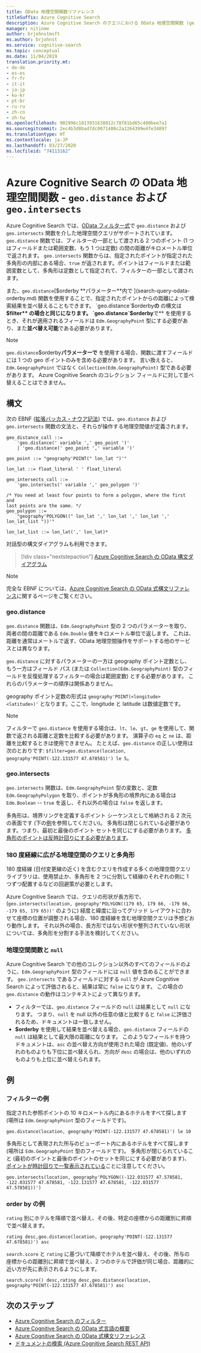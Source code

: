 ```yaml
---
title: OData 地理空間関数リファレンス
titleSuffix: Azure Cognitive Search
description: Azure Cognitive Search のクエリにおける OData 地理空間関数 (geo.distance および geo.intersects) を使用する構文およびリファレンス ドキュメント。
manager: nitinme
author: brjohnstmsft
ms.author: brjohnst
ms.service: cognitive-search
ms.topic: conceptual
ms.date: 11/04/2019
translation.priority.mt:
- de-de
- es-es
- fr-fr
- it-it
- ja-jp
- ko-kr
- pt-br
- ru-ru
- zh-cn
- zh-tw
ms.openlocfilehash: 902996c1813931638012c78f81bd65c400bee7a1
ms.sourcegitcommit: 2ec4b3d0bad7dc0071400c2a2264399e4fe34897
ms.translationtype: HT
ms.contentlocale: ja-JP
ms.lasthandoff: 03/27/2020
ms.locfileid: "74113162"
---
```

# <a name="odata-geo-spatial-functions-in-azure-cognitive-search---geodistance-and-geointersects"></a>Azure Cognitive Search の OData 地理空間関数 - `geo.distance` および `geo.intersects`

Azure Cognitive Search では、[OData フィルター式](query-odata-filter-orderby-syntax.md)で `geo.distance` および `geo.intersects` 関数を介した地理空間クエリがサポートされています。 `geo.distance` 関数では、フィルターの一部として渡される 2 つのポイント (1 つはフィールドまたは範囲変数、もう 1 つは定数) の間の距離がキロメートル単位で返されます。 `geo.intersects` 関数からは、指定されたポイントが指定された多角形の内部にある場合、`true` が返されます。ポイントはフィールドまたは範囲変数として、多角形は定数として指定されて、フィルターの一部として渡されます。

また、`geo.distance`[$orderby **パラメーター**内で ](search-query-odata-orderby.md) 関数を使用することで、指定されたポイントからの距離によって検索結果を並べ替えることもできます。 `geo.distance`$orderby**の** の構文は **$filter** の場合と同じになります。 `geo.distance`$orderby**で** を使用するとき、それが適用されるフィールドは `Edm.GeographyPoint` 型にする必要があり、また**並べ替え可能**である必要があります。

> [!NOTE]
> `geo.distance`$orderby**パラメーターで** を使用する場合、関数に渡すフィールドには 1 つの geo ポイントのみを含める必要があります。 言い換えると、`Edm.GeographyPoint` ではなく `Collection(Edm.GeographyPoint)` 型である必要があります。 Azure Cognitive Search のコレクション フィールドに対して並べ替えることはできません。

## <a name="syntax"></a>構文

次の EBNF ([拡張バッカス・ナウア記法](https://en.wikipedia.org/wiki/Extended_Backus–Naur_form)) では、`geo.distance` および `geo.intersects` 関数の文法と、それらが操作する地理空間値が定義されます。

<!-- Upload this EBNF using https://bottlecaps.de/rr/ui to create a downloadable railroad diagram. -->

```
geo_distance_call ::=
    'geo.distance(' variable ',' geo_point ')'
    | 'geo.distance(' geo_point ',' variable ')'

geo_point ::= "geography'POINT(" lon_lat ")'"

lon_lat ::= float_literal ' ' float_literal

geo_intersects_call ::=
    'geo.intersects(' variable ',' geo_polygon ')'

/* You need at least four points to form a polygon, where the first and
last points are the same. */
geo_polygon ::=
    "geography'POLYGON((" lon_lat ',' lon_lat ',' lon_lat ',' lon_lat_list "))'"

lon_lat_list ::= lon_lat(',' lon_lat)*
```

対話型の構文ダイアグラムも利用できます。

> [!div class="nextstepaction"]
> [Azure Cognitive Search の OData 構文ダイアグラム](https://azuresearch.github.io/odata-syntax-diagram/#geo_distance_call)

> [!NOTE]
> 完全な EBNF については、[Azure Cognitive Search の OData 式構文リファレンス](search-query-odata-syntax-reference.md)に関するページをご覧ください。

### <a name="geodistance"></a>geo.distance

`geo.distance` 関数は、`Edm.GeographyPoint` 型の 2 つのパラメーターを取り、両者の間の距離である `Edm.Double` 値をキロメートル単位で返します。 これは、距離を通常はメートルで返す、OData 地理空間操作をサポートする他のサービスとは異なります。

`geo.distance` に対するパラメーターの一方は geography ポイント定数とし、もう一方はフィールド パス (または `Collection(Edm.GeographyPoint)` 型のフィールドを反復処理するフィルターの場合は範囲変数) とする必要があります。 これらのパラメーターの順序は関係ありません。

geography ポイント定数の形式は `geography'POINT(<longitude> <latitude>)'` となります。ここで、longitude と latitude は数値定数です。

> [!NOTE]
> フィルターで `geo.distance` を使用する場合は、`lt`、`le`、`gt`、`ge` を使用して、関数で返される距離と定数を比較する必要があります。 演算子の `eq` と `ne` は、距離を比較するときは使用できません。 たとえば、`geo.distance` の正しい使用は次のとおりです: `$filter=geo.distance(location, geography'POINT(-122.131577 47.678581)') le 5`。

### <a name="geointersects"></a>geo.intersects

`geo.intersects` 関数は、`Edm.GeographyPoint` 型の変数と、定数 `Edm.GeographyPolygon` を取り、ポイントが多角形の境界内にある場合は `Edm.Boolean` -- `true` を返し、それ以外の場合は `false` を返します。

多角形は、境界リングを定義するポイント シーケンスとして格納される 2 次元の表面です (下の[例](#examples)を参照してください)。 多角形は閉じられている必要があります。つまり、最初と最後のポイント セットを同じにする必要があります。 [多角形のポイントは反時計回りにする必要があります](https://docs.microsoft.com/rest/api/searchservice/supported-data-types#Anchor_1)。

### <a name="geo-spatial-queries-and-polygons-spanning-the-180th-meridian"></a>180 度経線に広がる地理空間のクエリと多角形

180 度経線 (日付変更線の近く) を含むクエリを作成する多くの地理空間クエリ ライブラリは、使用禁止か、多角形を 2 つに分割して経線のそれぞれの側に 1 つずつ配置するなどの回避策が必要とします。

Azure Cognitive Search では、クエリの形状が長方形で、(`geo.intersects(location, geography'POLYGON((179 65, 179 66, -179 66, -179 65, 179 65))'` のように) 経度と緯度に沿ってグリッド レイアウトに合わせて座標の位置が調整される場合、180 度経線を含む地理空間クエリは予想どおり動作します。 それ以外の場合、長方形ではない形状や整列されていない形状については、多角形を分割する手法を検討してください。  

### <a name="geo-spatial-functions-and-null"></a>地理空間関数と `null`

Azure Cognitive Search での他のコレクション以外のすべてのフィールドのように、`Edm.GeographyPoint` 型のフィールドには `null` 値を含めることができます。 `geo.intersects` であるフィールドに対する `null` が Azure Cognitive Search によって評価されると、結果は常に `false` になります。 この場合の `geo.distance` の動作はコンテキストによって異なります。

- フィルターでは、`geo.distance` フィールドの `null` は結果として `null` になります。 つまり、`null` を null 以外の任意の値と比較すると `false` に評価されるため、ドキュメントは一致しません。
- **$orderby** を使用して結果を並べ替える場合、`geo.distance` フィールドの `null` は結果として最大限の距離になります。 このようなフィールドを持つドキュメントは、`asc` の並べ替え方向が使用された場合 (既定値)、他のいずれのものよりも下位に並べ替えられ、方向が `desc` の場合は、他のいずれのものよりも上位に並べ替えられます。

## <a name="examples"></a>例

### <a name="filter-examples"></a>フィルターの例

指定された参照ポイントの 10 キロメートル内にあるホテルをすべて探します (場所は `Edm.GeographyPoint` 型のフィールドです)。

    geo.distance(location, geography'POINT(-122.131577 47.678581)') le 10

多角形として表現された所与のビューポート内にあるホテルをすべて探します (場所は `Edm.GeographyPoint` 型のフィールドです)。 多角形が閉じられていること (最初のポイントと最後のポイントのセットを同じにする必要があります)、[ポイントが時計回りで一覧表示されている](https://docs.microsoft.com/rest/api/searchservice/supported-data-types#Anchor_1)ことに注意してください。

    geo.intersects(location, geography'POLYGON((-122.031577 47.578581, -122.031577 47.678581, -122.131577 47.678581, -122.031577 47.578581))')

### <a name="order-by-examples"></a>order by の例

`rating` 別にホテルを降順で並べ替え、その後、特定の座標からの距離別に昇順で並べ替えます。

    rating desc,geo.distance(location, geography'POINT(-122.131577 47.678581)') asc

`search.score` と `rating` に基づいて降順でホテルを並べ替え、その後、所与の座標からの距離別に昇順で並べ替え、2 つのホテルで評価が同じ場合、距離的に近い方が先に表示されるようにします。

    search.score() desc,rating desc,geo.distance(location, geography'POINT(-122.131577 47.678581)') asc

## <a name="next-steps"></a>次のステップ  

- [Azure Cognitive Search のフィルター](search-filters.md)
- [Azure Cognitive Search の OData 式言語の概要](query-odata-filter-orderby-syntax.md)
- [Azure Cognitive Search の OData 式構文リファレンス](search-query-odata-syntax-reference.md)
- [ドキュメントの検索 &#40;Azure Cognitive Search REST API&#41;](https://docs.microsoft.com/rest/api/searchservice/Search-Documents)
